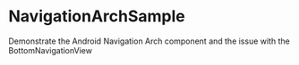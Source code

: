 # NavigationArchSample
Demonstrate the Android Navigation Arch component and the issue with the BottomNavigationView
